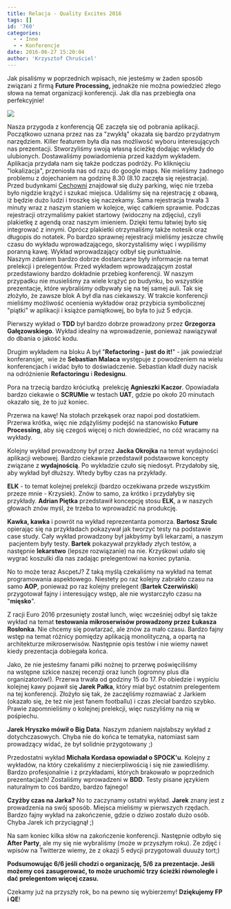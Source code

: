 ```yaml
---
title: Relacja - Quality Excites 2016
tags: []
id: '760'
categories:
  - - Inne
  - - Konferencje
date: 2016-06-27 15:20:04
author: 'Krzysztof Chruściel'
---
```


Jak pisaliśmy w poprzednich wpisach, nie jesteśmy w żaden sposób związani z firmą **Future Processing,** jednakże nie można powiedzieć złego słowa na temat organizacji konferencji. Jak dla nas przebiegła ona perfekcyjnie!

![](http://codecouple.pl/wp-content/uploads/2016/06/DSC_0285.jpg)
<!-- more -->
Nasza przygoda z konferencją QE zaczęła się od pobrania aplikacji. Początkowo uznana przez nas za "zwykłą" okazała się bardzo przydatnym narzędziem. Killer featurem była dla nas możliwość wyboru interesujących nas prezentacji. Stworzyliśmy swoją własną ścieżkę dodając wykłady do ulubionych. Dostawaliśmy powiadomienia przed każdym wykładem. Aplikacja przydała nam się także podczas podróży. Po kliknięciu "lokalizacja", przeniosła nas od razu do google maps. Nie mieliśmy żadnego problemu z dojechaniem na godzinę 8.30 (8.10 zaczęła się rejestracja). Przed budynkami [Cechowni](https://qualityexcites.pl/o-konferencji/miejsce) znajdował się duży parking, więc nie trzeba było nigdzie krążyć i szukać miejsca. Udaliśmy się na rejestrację z obawą, iż będzie dużo ludzi i troszkę się naczekamy. Sama rejestracja trwała 3 minuty wraz z naszym staniem w kolejce, więc całkiem sprawnie. Podczas rejestracji otrzymaliśmy pakiet startowy (widoczny na zdjęciu), czyli plakietkę z agendą oraz naszym imieniem. Dzięki temu łatwiej było się integrować z innymi. Oprócz plakietki otrzymaliśmy także notesik oraz długopis do notatek. Po bardzo sprawnej rejestracji mieliśmy jeszcze chwilę czasu do wykładu wprowadzającego, skorzystaliśmy więc i wypiliśmy poranną kawę. Wykład wprowadzający odbył się punktualnie. Naszym zdaniem bardzo dobrze dostarczane były informacje na temat prelekcji i prelegentów. Przed wykładem wprowadzającym został przedstawiony bardzo dokładnie przebieg konferencji. W naszym przypadku nie musieliśmy za wiele krążyć po budynku, bo wszystkie prezentacje, które wybraliśmy odbywały się na tej samej auli. Tak się złożyło, że zawsze blok A był dla nas ciekawszy. W trakcie konferencji mieliśmy możliwość ocenienia wykładów oraz przybicia symbolicznej "piątki" w aplikacji i książce pamiątkowej, bo była to już 5 edycja.

Pierwszy wykład o **TDD** był bardzo dobrze prowadzony przez **Grzegorza Gałęzowskiego**. Wykład idealny na wprowadzenie, ponieważ nawiązywał do dbania o jakość kodu.

Drugim wykładem na bloku A był "**Refactoring - just do it!**" - jak powiedział konferansjer,  wie że **Sebastian Malaca** występuje z powodzeniem na wielu konferencjach i widać było to doświadczenie. Sebastian kładł duży nacisk na odróżnienie **Refactoringu** i **Redesignu**.

Pora na trzecią bardzo króciutką  prelekcję **Agnieszki Kaczor**. Opowiadała bardzo ciekawie o **SCRUMie** w testach **UAT**, gdzie po około 20 minutach okazało się, że to już koniec.

Przerwa na kawę! Na stołach przekąsek oraz napoi pod dostatkiem. Przerwa krótka, więc nie zdążyliśmy podejść na stanowisko **Future Processing**, aby się czegoś więcej o nich dowiedzieć, no cóż wracamy na wykłady.

Kolejny wykład prowadzony był przez **Jacka Okrojka** na temat wydajności aplikacji webowej. Bardzo ciekawie przedstawił podstawowe koncepty związane z **wydajnością**. Po wykładzie czuło się niedosyt. Przydałoby się, aby wykład był dłuższy. Wtedy byłby czas na przykłady.

**ELK** - to temat kolejnej prelekcji (bardzo oczekiwana przede wszystkim przeze mnie - Krzysiek). Znów to samo, za krótko i przydałyby się przykłady. **Adrian Piętka** przedstawił koncepcję stosu **ELK**, a w naszych głowach znów myśl, że trzeba to wprowadzić na produkcję.

**Kawka, kawka** i powrót na wykład reprezentanta pomorza. **Bartosz Szulc** opierając się na przykładach pokazywał jak tworzyć testy na podstawie case study. Cały wykład prowadzony był jakbyśmy byli lekarzami, a naszym  pacjentem były testy. **Bartek** pokazywał przykłady złych testów, a następnie **lekarstwo** (lepsze rozwiązanie) na nie. Krzyśkowi udało się wygrać koszulki dla nas zadając prelegentowi na koniec pytania.

No to może teraz AscpetJ? Z taką myślą czekaliśmy na wykład na temat programowania aspektowego. Niestety po raz kolejny zabrakło czasu na samo **AOP**, ponieważ po raz kolejny prelegent (**Bartek Czerwiński**) przygotował fajny i interesujący wstęp, ale nie wystarczyło czasu na "**mięsko**".

Z racji Euro 2016 przesunięty został lunch, więc wcześniej odbył się także wykład na temat **testowania mikroserwisów prowadzony przez Łukasza Rosłonka**. Nie chcemy się powtarzać, ale znów za mało czasu. Bardzo fajny wstęp na temat różnicy pomiędzy aplikacją monolityczną, a opartą na architekturze mikroserwisów. Następnie opis testów i nie wiemy nawet kiedy prezentacja dobiegała końca.

Jako, że nie jesteśmy fanami piłki nożnej to przerwę poświęciliśmy na wstępne szkice naszej recenzji oraz lunch (ogromny plus dla organizatorów!). Przerwa trwała od godziny 15 do 17. Po obiedzie i wypiciu kolejnej kawy pojawił się **Jarek Pałka**, który miał być ostatnim prelegentem na tej konferencji. Złożyło się tak, że zaczęliśmy rozmawiać z Jarkiem (okazało się, że też nie jest fanem footballu) i czas zleciał bardzo szybko. Prawie zapomnieliśmy o kolejnej prelekcji, więc ruszyliśmy na nią w pośpiechu.

**Jarek Hryszko mówił o Big Data**. Naszym zdaniem najsłabszy wykład z dotychczasowych. Chyba nie do końca te tematyka, natomiast sam prowadzący widać, że był solidnie przygotowany ;)

Przedostatni wykład **Michała Kordasa opowiadał o SPOCK'u**. Kolejny z wykładów, na który czekaliśmy z niecierpliwością i się nie zawiedliśmy. Bardzo profesjonalnie i z przykładami, których brakowało w poprzednich prezentacjach! Zostaliśmy wprowadzeni w **BDD**. Testy pisane językiem naturalnym to coś bardzo, bardzo fajnego!

**Czyżby czas na Jarka?** No to zaczynamy ostatni wykład. **Jarek** znany jest z prowadzenia na swój sposób. Miejsca mieliśmy w pierwszych rzędach. Bardzo fajny wykład na zakończenie, gdzie o dziwo zostało dużo osób. Chyba Jarek ich przyciągnął ;)

Na sam koniec kilka słów na zakończenie konferencji. Następnie odbyło się **After Party**, ale my się nie wybraliśmy (może w przyszłym roku). Ze zdjęć i wpisów na Twitterze wiemy, że z okazji 5 edycji przygotowali duuuży tort;)

**Podsumowując 6/6 jeśli chodzi o organizację, 5/6 za prezentacje. Jeśli możemy coś zasugerować, to może uruchomić trzy ścieżki równoległe i dać prelegentom więcej czasu.**

Czekamy już na przyszły rok, bo na pewno się wybierzemy! **Dziękujemy FP i QE**!
